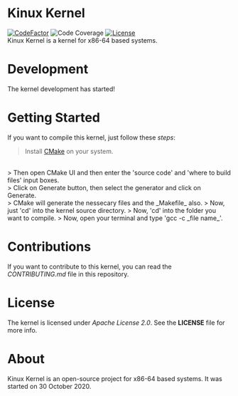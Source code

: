 # Kinux Kernel
[![CodeFactor](https://www.codefactor.io/repository/github/kushagra765/kinux-kernel/badge)](https://www.codefactor.io/repository/github/kushagra765/kinux-kernel)
![Code Coverage](https://img.shields.io/badge/coverage-100%25-brightgreen)
[![License](https://img.shields.io/badge/license-Apache%202.0-blue)](https://www.github.com/kushagra765/Kinux-Kernel/blob/main/LICENSE)
<br/>
Kinux Kernel is a kernel for x86-64 based systems.

# Development
The kernel development has started!

# Getting Started
If you want to compile this kernel, just follow these _steps_:
> Install [CMake](https://cmake.org) on your system.
<br/>
> Then open CMake UI and then enter the 'source code' and 'where to build files' input boxes.
<br/>
> Click on Generate button, then select the generator and click on Generate.
<br/>
> CMake will generate the nessecary files and the _Makefile_ also.
> Now, just 'cd' into the kernel source directory.
> Now, 'cd' into the folder you want to compile.
> Now, open your terminal and type 'gcc -c _file name_'.

# Contributions
If you want to contribute to this kernel, you can read the _CONTRIBUTING.md_ file in this repository.

# License
The kernel is licensed under _Apache License 2.0_. See the **LICENSE** file for more info.

# About
Kinux Kernel is an open-source project for x86-64 based systems. It was started on 30 October 2020.
